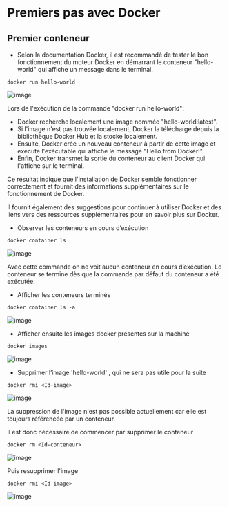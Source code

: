 # Premiers pas avec Docker
## Premier conteneur

- Selon la documentation Docker, il est recommandé de tester le bon fonctionnement du moteur Docker en démarrant le conteneur "hello-world" qui affiche un message dans le terminal.

```
docker run hello-world
```

![image](https://user-images.githubusercontent.com/123757632/230086152-916f29e7-2d6a-4832-9a8d-e0dd04356279.png)

Lors de l'exécution de la commande "docker run hello-world": 
- Docker recherche localement une image nommée "hello-world:latest".
- Si l'image n'est pas trouvée localement, Docker la télécharge depuis la bibliothèque Docker Hub et la stocke localement. 
- Ensuite, Docker crée un nouveau conteneur à partir de cette image et exécute l'exécutable qui affiche le message "Hello from Docker!". 
- Enfin, Docker transmet la sortie du conteneur au client Docker qui l'affiche sur le terminal. 

Ce résultat indique que l'installation de Docker semble fonctionner correctement et fournit des informations supplémentaires sur le fonctionnement de Docker.

Il fournit également des suggestions pour continuer à utiliser Docker et des liens vers des ressources supplémentaires pour en savoir plus sur Docker.

- Observer les conteneurs en cours d’exécution

```
docker container ls
```
![image](https://user-images.githubusercontent.com/123757632/230089228-1913e849-6cb6-49d8-a207-227e1e675be7.png)

Avec cette commande on ne voit aucun conteneur en cours d’exécution. Le conteneur se termine dès que la commande par défaut du conteneur a été exécutée.

- Afficher les conteneurs terminés 

```
docker container ls -a
```

![image](https://user-images.githubusercontent.com/123757632/230090096-24177243-aaf1-4671-b130-3fb6821f649d.png)


- Afficher ensuite les images docker présentes sur la machine

```
docker images
```

![image](https://user-images.githubusercontent.com/123757632/230090445-9dc246ae-b575-488c-b59e-757afd1a21de.png)

- Supprimer l’image 'hello-world' , qui ne sera pas utile pour la suite

```
docker rmi <Id-image>
```

![image](https://user-images.githubusercontent.com/123757632/230093835-3cef9a2f-b37f-46aa-a664-967b73a0bc39.png)

La suppression de l'image n'est pas possible actuellement car elle est toujours référencée par un conteneur.

Il est donc nécessaire de commencer par supprimer le conteneur

```
docker rm <Id-conteneur>
```

![image](https://user-images.githubusercontent.com/123757632/230094467-0ab6190b-4047-4a23-8f3f-bf63b4c78133.png)

Puis resupprimer l'image

```
docker rmi <Id-image>
```

![image](https://user-images.githubusercontent.com/123757632/230094677-cb5c2d82-5513-44a5-a816-116092a44ce7.png)
